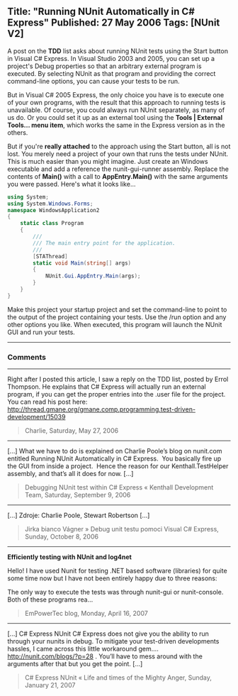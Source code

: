 Title: "Running NUnit Automatically in C# Express"
Published: 27 May 2006
Tags: [NUnit V2]
---
A post on the **TDD** list asks about running NUnit tests using the Start button in Visual C# Express. In Visual Studio 2003 and 2005, you can set up a project's Debug properties so that an arbitrary external program is executed. By selecting NUnit as that program and providing the correct command-line options, you can cause your tests to be run.

<!--more-->
But in Visual C# 2005 Express, the only choice you have is to execute one of your own programs, with the result that this approach to running tests is unavailable. Of course, you could always run NUnit separately, as many of us do. Or you could set it up as an external tool using the **Tools | External Tools... menu item**, which works the same in the Express version as in the others.

But if you're **really attached** to the approach using the Start button, all is not lost. You merely need a project of your own that runs the tests under NUnit. This is much easier than you might imagine. Just create an Windows executable and add a reference the nunit-gui-runner assembly. Replace the contents of **Main()** with a call to **AppEntry.Main()** with the same arguments you were passed. Here's what it looks like...

```csharp
using System;
using System.Windows.Forms;
namespace WindowsApplication2
{
    static class Program
    {
        ///
        /// The main entry point for the application.
        ///
        [STAThread]
        static void Main(string[] args)
        {
            NUnit.Gui.AppEntry.Main(args);
        }
    }
}
```

Make this project your startup project and set the command-line to point to the output of the project containing your tests. Use the /run option and any other options you like. When executed, this program will launch the NUnit GUI and run your tests.


---

### Comments

---

Right after I posted this article, I saw a reply on the TDD list, posted by Errol Thompson. He explains that C# Express will actually run an external program, if you can get the proper entries into the .user file for the project. You can read his post here: http://thread.gmane.org/gmane.comp.programming.test-driven-development/15039
>Charlie, Saturday, May 27, 2006

---

[...] What we have to do is explained on Charlie Poole&#8217;s blog&nbsp;on nunit.com entitled Running NUnit Automatically in C# Express.&nbsp; You basically fire up the GUI from inside a project.&nbsp; Hence the reason for our Kenthall.TestHelper assembly, and that&#8217;s all it does for now. [...]
>Debugging NUnit test within C# Express &laquo; Kenthall Development Team, Saturday, September 9, 2006

---

[...] Zdroje: Charlie Poole, Stewart Robertson [...]
>Jirka bianco Vágner &raquo; Debug unit testu pomoci Visual C# Express, Sunday, October 8, 2006

---

**Efficiently testing with NUnit and log4net**

Hello!
I have used Nunit for testing .NET based software (libraries) for quite some time now  but I have not been entirely happy due to three reasons:

The only way to execute the tests was through nunit-gui or nunit-console. Both of these programs rea...
>EmPowerTec blog, Monday, April 16, 2007

---

[...] C# Express&nbsp;NUnit  C# Express does not give you the ability to run through your nunits in debug. To mitigate your test-driven developments hassles, I came across this little workaround gem&#8230;. http://nunit.com/blogs/?p=28 . You&#8217;ll have to mess around with the arguments after that but you get the point. [...]
>C# Express NUnit &laquo; Life and times of the Mighty Anger, Sunday, January 21, 2007
